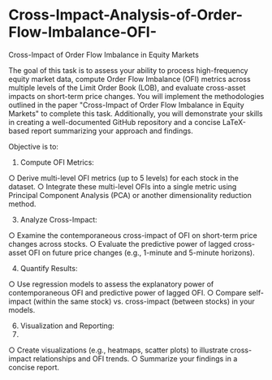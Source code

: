 # Cross-Impact-Analysis-of-Order-Flow-Imbalance-OFI-
Cross-Impact of Order Flow Imbalance in Equity Markets

The goal of this task is to assess your ability to process high-frequency equity market data,
compute Order Flow Imbalance (OFI) metrics across multiple levels of the Limit Order Book
(LOB), and evaluate cross-asset impacts on short-term price changes. You will implement the
methodologies outlined in the paper "Cross-Impact of Order Flow Imbalance in Equity
Markets" to complete this task. Additionally, you will demonstrate your skills in creating a
well-documented GitHub repository and a concise LaTeX-based report summarizing your
approach and findings.

Objective is to:

1. Compute OFI Metrics:
   
○ Derive multi-level OFI metrics (up to 5 levels) for each stock in the dataset.
○ Integrate these multi-level OFIs into a single metric using Principal Component
Analysis (PCA) or another dimensionality reduction method.

3. Analyze Cross-Impact:
   
○ Examine the contemporaneous cross-impact of OFI on short-term price changes
across stocks.
○ Evaluate the predictive power of lagged cross-asset OFI on future price changes
(e.g., 1-minute and 5-minute horizons).

4. Quantify Results:
   
○ Use regression models to assess the explanatory power of contemporaneous
OFI and predictive power of lagged OFI.
○ Compare self-impact (within the same stock) vs. cross-impact (between stocks)
in your models.

6. Visualization and Reporting:
7. 
○ Create visualizations (e.g., heatmaps, scatter plots) to illustrate cross-impact
relationships and OFI trends.
○ Summarize your findings in a concise report.

